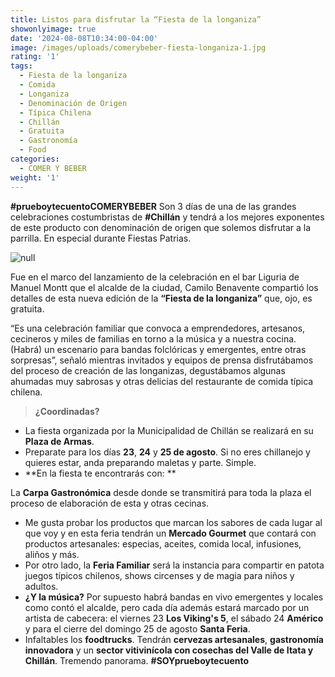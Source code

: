```yaml
---
title: Listos para disfrutar la “Fiesta de la longaniza”
showonlyimage: true
date: '2024-08-08T10:34:00-04:00'
image: /images/uploads/comerybeber-fiesta-longaniza-1.jpg
rating: '1'
tags:
  - Fiesta de la longaniza
  - Comida
  - Longaniza
  - Denominación de Origen
  - Típica Chilena
  - Chillán
  - Gratuita
  - Gastronomía
  - Food
categories:
  - COMER Y BEBER
weight: '1'
---
```

**\#prueboytecuentoCOMERYBEBER** Son 3 días de una de las grandes celebraciones costumbristas de **\#Chillán** y tendrá a los mejores exponentes de este producto con denominación de origen que solemos disfrutar a la parrilla. En especial durante Fiestas Patrias.

<!--more-->

![null](/images/uploads/comerybeber-fiesta-longaniza-1.jpg)

Fue en el marco del lanzamiento de la celebración en el bar Liguria de Manuel Montt que el alcalde de la ciudad, Camilo Benavente compartió los detalles de esta nueva edición de la **“Fiesta de la longaniza”** que, ojo, es gratuita.

“Es una celebración familiar que convoca a emprendedores, artesanos, cecineros y miles de familias en torno a la música y a nuestra cocina. (Habrá) un escenario para bandas folclóricas y emergentes, entre otras sorpresas”, señaló mientras invitados y equipos de prensa disfrutábamos del proceso de creación de las longanizas, degustábamos algunas ahumadas muy sabrosas y otras delicias del restaurante de comida típica chilena.

> **¿Coordinadas?**

* La fiesta organizada por la Municipalidad de Chillán se realizará en su **Plaza de Armas**.
* Preparate para los días **23**, **24** y **25 de agosto**. Si no eres chillanejo y quieres estar, anda preparando maletas y parte. Simple.
* **En la fiesta te encontrarás con:
  **

La **Carpa Gastronómica** desde donde se transmitirá para toda la plaza el proceso de elaboración de esta y otras cecinas.

* Me gusta probar los productos que marcan los sabores de cada lugar al que voy y en esta feria tendrán un **Mercado Gourmet** que contará con productos artesanales: especias, aceites, comida local, infusiones, aliños y más.
* Por otro lado, la **Feria Familiar** será la instancia para compartir en patota juegos típicos chilenos, shows circenses y de magia para niños y adultos.
* **¿Y la música?** Por supuesto habrá bandas en vivo emergentes y locales como contó el alcalde, pero cada día además estará marcado por un artista de cabecera: el viernes 23 **Los Viking's 5**, el sábado 24 **Américo** y para el cierre del domingo 25 de agosto **Santa Feria**.
* Infaltables los **foodtrucks**. Tendrán **cervezas artesanales**, **gastronomía innovadora** y un **sector vitivinícola con cosechas del Valle de Itata y Chillán**. Tremendo panorama. **\#SOYprueboytecuento**
